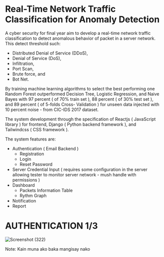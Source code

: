 # Real-Time Network Traffic Classification for Anomaly Detection

A cyber security for final year aim to develop a  real-time network traffic classification to detect anomalous behavior of packet in a server network. This detect threshold such:
 - Distributed Denial of Service (DDoS),
 - Denial of Service (DoS),
 - Infiltration,
 - Port Scan,
 - Brute force, and
 - Bot Net.

By training machine learning algorithms to select the best performing one Random Forest outperformed Decision Tree, Logistic Regression, and Naive Bayes with 97 percent ( of 70% train set ), 88 percent ( of 30% test set ), and 89 percent ( of 5-folds Cross- Validation ) for unseen data injected with 10 percent noise - from CIC-IDS 2017 dataset.

The system development through the specification of Reactjs ( JavaScript library ) for frontend, Django ( Python backend framework ), and Tailwindcss ( CSS framework ).

The system features are:
- Authentication ( Email Backend )
  * Registration
  * Login
  * Reset Password
- Server Credential Input ( requires some configuration in the server allowing tester to monitor server network - mush handle with permissions )
- Dashboard
  * Packets Information Table
  * Rythm Graph
- Notification
- Report

# AUTHENTICATION 1/3

![Screenshot (322)](https://github.com/user-attachments/assets/49a33482-4fd5-457d-ada3-0957c66997dc)

Note: Kain muna ako baka mangisay nako
